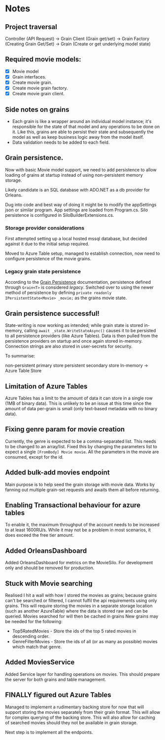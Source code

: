 # Notes

## Project traversal

Controller (API Request) -> Grain Client (Grain get/set) -> Grain Factory (Creating Grain Get/Set) -> Grain (Create or get underlying model state)

## Required movie models:
- [x] Movie model
- [x] Grain interfaces.
- [x] Create movie grain.
- [x] Create movie grain factory.
- [x] Create movie grain client.

## Side notes on grains

* Each grain is like a wrapper around an individual model instance; it's responsible for the state of that model and any operations to be done on it.
  Like this, grains are able to persist their state and subsequently the model as well as keep business logic away from the model itself.
* Data validation needs to be added to each field.

## Grain persistence.

Now with basic Movie model support, we need to add persistence to allow loading of grains at startup instead of using non-persistent memory storage.

Likely candidate is an SQL database with ADO.NET as a db provider for Orleans.

Dug into code and best way of doing it might be to modify the appSettings json or similar program. App settings are loaded from Program.cs.
Silo persistence is configured in SiloBuilderExtensions.cs.

### Storage provider considerations

First attempted setting up a local hosted mssql database, but decided against it due to the initial setup required.

Moved to Azure Table setup, managed to establish connection, now need to configure persistence of the movie grains.

### Legacy grain state persistence

According to the [Grain Persistence](https://dotnet.github.io/orleans/docs/grains/grain_persistence/index.html#recommendations) documentation, persistence defined through `Grain<T>` is considered _legacy_.
Switched over to using the newer method of persistence by defining `private readonly IPersistentState<Movie> _movie;` as the grains movie state.

## Grain persistence successful!

State-writing is now working as intended; while grain state is stored in-memory, calling `await _state.WriteStateAsync()` causes it to be persisted to all persistence providers (like Azure Tables).
Data is then pulled from the persistence providers on startup and once again stored in-memory.
Connection strings are also stored in user-secrets for security.

To summarise:

non-persistent primary store   persistent secondary store
In-memory                   -> Azure Table Store

## Limitation of Azure Tables

Azure Tables has a limit to the amount of data it can store in a single row (1MB of binary data).
This is unlikely to be an issue at this time since the amount of data per-grain is small (only text-based metadata with no binary data).

## Fixing genre param for movie creation

Currently, the genre is expected to be a comma-separated list. This needs to be changed to an array/list.
Fixed this by changing the parameters list to expect a single `[FromBody] Movie movie`. All the parameters in the movie are consumed, except for the id.

## Added bulk-add movies endpoint

Main purpose is to help seed the grain storage with movie data. Works by fanning out multiple grain-set requests and awaits them all before returning.

## Enabling Transactional behaviour for azure tables

To enable it, the maximum throughput of the account needs to be increased to at least 1600RU/s.
While it may not be a problem in most scenarios, it does exceed the free tier amount.

## Added OrleansDashboard

Added OrleansDashboard for metrics on the MovieSilo. For development only and should be removed for production.

## Stuck with Movie searching

Realised I hit a wall with how I stored the movies as grains; because grains can't be searched or filtered, I cannot fulfil the api requirements using only grains.
This will require storing the movies in a separate storage location (such as another AzureTable) where the data is stored raw and can be queried.
Movies searched for will then be cached in grains
New grains may be needed for the following:
- Top5RatedMovies - Store the ids of the top 5 rated movies in descending order.
- GenreFilterMovies - Store the ids of all (or as many as possible) movies which match that genre.

## Added MoviesService

Added Service layer for handling operations on movies. This should prepare the server for both grains and table management.

## FINALLY figured out Azure Tables

Managed to implement a rudimentary backing store for now that will support storing the movies separately from their grain format.
This will allow for complex querying of the backing store.
This will also allow for caching of searched movies should they not be available in grain storage.

Next step is to implement all the endpoints.
